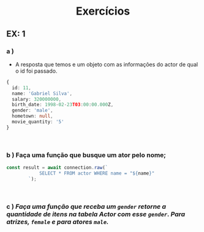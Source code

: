 <h1 align="center">Exercícios</h1>

## EX: 1

### a )
- A resposta que temos e um objeto com as informações do actor de qual o id foi passado.
```TypeScript
{
  id: 11,
  name: 'Gabriel Silva',
  salary: 320000000,
  birth_date: 1998-02-23T03:00:00.000Z,
  gender: 'male',
  hometown: null,
  movie_quantity: '5'
}
```

<br>

### b )  Faça uma função que busque um ator pelo nome;
```TypeScript
const result = await connection.raw(`
            SELECT * FROM actor WHERE name = "${name}"
        `);
```

<br>

### c ) *Faça uma função que receba um `gender` retorne a quantidade de itens na tabela Actor com esse `gender`. Para atrizes, `female` e para atores `male`.*